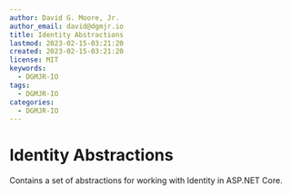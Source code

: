 ```yaml
---
author: David G. Moore, Jr.
author_email: david@dgmjr.io
title: Identity Abstractions
lastmod: 2023-02-15-03:21:20
created: 2023-02-15-03:21:20
license: MIT
keywords:
  - DGMJR-IO
tags:
  - DGMJR-IO
categories:
  - DGMJR-IO
---
```


# Identity Abstractions

Contains a set of abstractions for working with Identity in ASP.NET Core.
